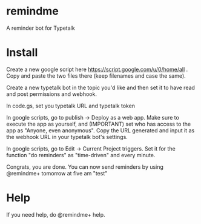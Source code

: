 # remindme
A reminder bot for Typetalk

# Install
Create a new google script here https://script.google.com/u/0/home/all . Copy and paste the two files there (keep filenames and case the same). 

Create a new typetalk bot in the topic you'd like and then set it to have read and post permissions and webhook. 

In code.gs, set you typetalk URL and typetalk token 

In google scripts, go to publish -> Deploy as a web app. Make sure to execute the app as yourself, and (IMPORTANT) set who has access to the app as "Anyone, even anonymous". Copy the URL generated and input it as the webhook URL in your typetalk bot's settings. 

In google scripts, go to Edit -> Current Project triggers. 
Set it for the function "do reminders" as "time-driven" and every minute. 

Congrats, you are done. You can now send reminders by using @remindme+ tomorrow at five am "test"

# Help
If you need help, do @remindme+ help. 
